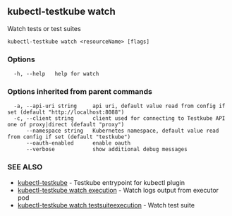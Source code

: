 ## kubectl-testkube watch

Watch tests or test suites

```
kubectl-testkube watch <resourceName> [flags]
```

### Options

```
  -h, --help   help for watch
```

### Options inherited from parent commands

```
  -a, --api-uri string     api uri, default value read from config if set (default "http://localhost:8088")
  -c, --client string      client used for connecting to Testkube API one of proxy|direct (default "proxy")
      --namespace string   Kubernetes namespace, default value read from config if set (default "testkube")
      --oauth-enabled      enable oauth
      --verbose            show additional debug messages
```

### SEE ALSO

* [kubectl-testkube](kubectl-testkube.md)	 - Testkube entrypoint for kubectl plugin
* [kubectl-testkube watch execution](kubectl-testkube_watch_execution.md)	 - Watch logs output from executor pod
* [kubectl-testkube watch testsuiteexecution](kubectl-testkube_watch_testsuiteexecution.md)	 - Watch test suite

